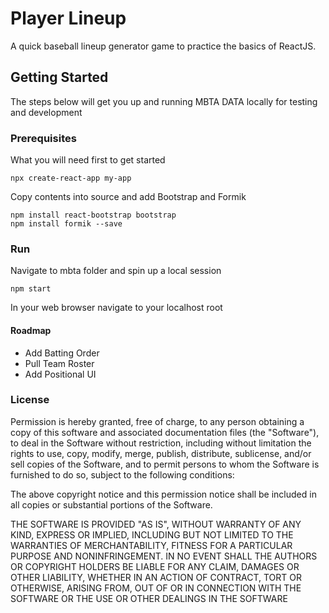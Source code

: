# Player Lineup
A quick baseball lineup generator game to practice the basics of ReactJS. 


## Getting Started
The steps below will get you up and running MBTA DATA locally for testing and development

### Prerequisites
What you will need first to get started
```
npx create-react-app my-app
```

Copy contents into source and add Bootstrap and Formik

```
npm install react-bootstrap bootstrap
npm install formik --save

```

### Run
Navigate to mbta folder and spin up a local session

```
npm start
```

In your web browser navigate to your localhost root

#### Roadmap
- Add Batting Order
- Pull Team Roster
- Add Positional UI

### License
Permission is hereby granted, free of charge, to any person obtaining a copy of this software and associated documentation files (the "Software"), to deal in the Software without restriction, including without limitation the rights to use, copy, modify, merge, publish, distribute, sublicense, and/or sell copies of the Software, and to permit persons to whom the Software is furnished to do so, subject to the following conditions:

The above copyright notice and this permission notice shall be included in all copies or substantial portions of the Software.

THE SOFTWARE IS PROVIDED "AS IS", WITHOUT WARRANTY OF ANY KIND, EXPRESS OR IMPLIED, INCLUDING BUT NOT LIMITED TO THE WARRANTIES OF MERCHANTABILITY, FITNESS FOR A PARTICULAR PURPOSE AND NONINFRINGEMENT. IN NO EVENT SHALL THE AUTHORS OR COPYRIGHT HOLDERS BE LIABLE FOR ANY CLAIM, DAMAGES OR OTHER LIABILITY, WHETHER IN AN ACTION OF CONTRACT, TORT OR OTHERWISE, ARISING FROM, OUT OF OR IN CONNECTION WITH THE SOFTWARE OR THE USE OR OTHER DEALINGS IN THE SOFTWARE